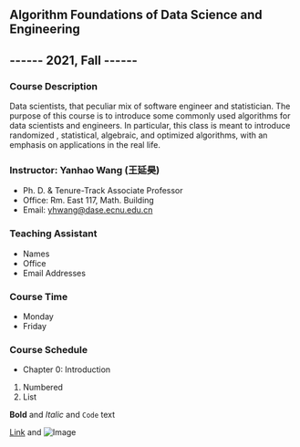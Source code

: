 ## Algorithm Foundations of Data Science and Engineering
## ------   2021, Fall   ------

### Course Description
Data scientists, that peculiar mix of software engineer and statistician. The purpose of this course is to introduce some commonly used algorithms for data scientists and engineers. In particular, this class is meant to introduce randomized , statistical, algebraic, and optimized algorithms, with an emphasis on applications in the real life.

### Instructor: Yanhao Wang (王延昊)
- Ph. D. & Tenure-Track Associate Professor
- Office: Rm. East 117, Math. Building
- Email: <yhwang@dase.ecnu.edu.cn>

### Teaching Assistant
- Names
- Office
- Email Addresses

### Course Time
- Monday
- Friday

### Course Schedule
- Chapter 0: Introduction

1. Numbered
2. List

**Bold** and _Italic_ and `Code` text

[Link](url) and ![Image](src)
```
